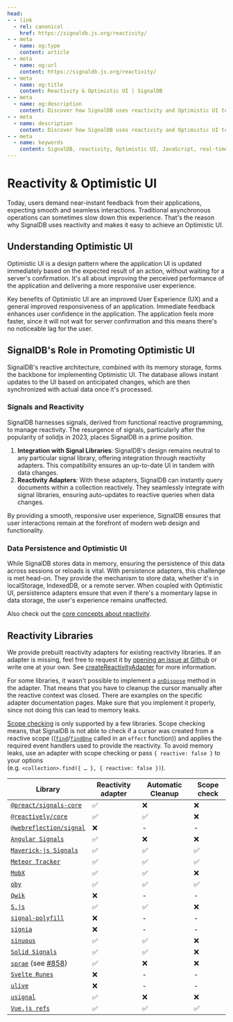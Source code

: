 ```yaml
---
head:
- - link
  - rel: canonical
    href: https://signaldb.js.org/reactivity/
- - meta
  - name: og:type
    content: article
- - meta
  - name: og:url
    content: https://signaldb.js.org/reactivity/
- - meta
  - name: og:title
    content: Reactivity & Optimistic UI | SignalDB
- - meta
  - name: og:description
    content: Discover how SignalDB uses reactivity and Optimistic UI to enhance user experience. Learn about signals, real-time updates, and data persistence.
- - meta
  - name: description
    content: Discover how SignalDB uses reactivity and Optimistic UI to enhance user experience. Learn about signals, real-time updates, and data persistence.
- - meta
  - name: keywords
    content: SignalDB, reactivity, Optimistic UI, JavaScript, real-time updates, user experience, signals, functional reactive programming, data persistence, reactivity libraries
---
```

# Reactivity & Optimistic UI

Today, users demand near-instant feedback from their applications, expecting smooth and seamless interactions. Traditional asynchronous operations can sometimes slow down this experience. That's the reason why SignalDB uses reactivity and makes it easy to achieve an Optimistic UI.

## Understanding Optimistic UI

Optimistic UI is a design pattern where the application UI is updated immediately based on the expected result of an action, without waiting for a server's confirmation. It's all about improving the perceived performance of the application and delivering a more responsive user experience.

Key benefits of Optimistic UI are an improved User Experience (UX) and a general improved responsiveness of an application.
Immediate feedback enhances user confidence in the application. The application feels more faster, since it will not wait for server confirmation and this means there's no noticeable lag for the user.

## SignalDB's Role in Promoting Optimistic UI

SignalDB's reactive architecture, combined with its memory storage, forms the backbone for implementing Optimistic UI. The database allows instant updates to the UI based on anticipated changes, which are then synchronized with actual data once it's processed.

### Signals and Reactivity

SignalDB harnesses signals, derived from functional reactive programming, to manage reactivity. The resurgence of signals, particularly after the popularity of solidjs in 2023, places SignalDB in a prime position.

1. **Integration with Signal Libraries**: SignalDB's design remains neutral to any particular signal library, offering integration through reactivity adapters. This compatibility ensures an up-to-date UI in tandem with data changes.
2. **Reactivity Adapters**: With these adapters, SignalDB can instantly query documents within a collection reactively. They seamlessly integrate with signal libraries, ensuring auto-updates to reactive queries when data changes.

By providing a smooth, responsive user experience, SignalDB ensures that user interactions remain at the forefront of modern web design and functionality.

### Data Persistence and Optimistic UI
While SignalDB stores data in memory, ensuring the persistence of this data across sessions or reloads is vital. With persistence adapters, this challenge is met head-on. They provide the mechanism to store data, whether it's in localStorage, IndexedDB, or a remote server. When coupled with Optimistic UI, persistence adapters ensure that even if there's a momentary lapse in data storage, the user's experience remains unaffected.



Also check out the [core concepts about reactivity](/core-concepts/#signals-and-reactivity).

## Reactivity Libraries

We provide prebuilt reactivity adapters for existing reactivity libraries. If an adapter is missing, feel free to request it by [opening an issue at Github](https://github.com/maxnowack/signaldb/issues/new) or write one at your own. See [createReactivityAdapter](/reference/core/createreactivityadapter/) for more information.

For some libraries, it wasn't possible to implement a [`onDispose`](/reference/core/createreactivityadapter/#ondispose-callback-void-dependency-dependency) method in the adapter. That means that you have to cleanup the cursor manually after the reactive context was closed. There are examples on the specific adapter documentation pages. Make sure that you implement it properly, since not doing this can lead to memory leaks.

[Scope checking](/reference/core/createreactivityadapter/#isinscope-dependency-dependency-boolean) is only supported by a few libraries. Scope checking means, that SignalDB is not able to check if a cursor was created from a reactive scope (([`find`](/reference/core/collection/#find-selector-selector-t-options-options)/[`findOne`](/reference/core/collection/#findone-selector-selector-t-options-options) called in an `effect` function)) and applies the required event handlers used to provide the reactivity. To avoid memory leaks, use an adapter with scope checking or pass `{ reactive: false }` to your options<br>(e.g. `<collection>.find({ … }, { reactive: false })`).

| Library | Reactivity adapter | Automatic Cleanup | Scope check |
|---|---|---|---|
| [`@preact/signals-core`](/reference/preact/) | ✅ | ❌ | ❌ |
| [`@reactively/core`](/reference/reactively/) | ✅ | ✅ | ❌ |
| [`@webreflection/signal`](https://github.com/WebReflection/signal) | ❌ | - | - |
| [`Angular Signals`](/reference/angular/) | ✅ | ❌ | ❌ |
| [`Maverick-js Signals`](/reference/maverickjs/) | ✅ | ✅ | ✅ |
| [`Meteor Tracker`](/reference/meteor/) | ✅ | ✅ | ✅ |
| [`MobX`](/reference/mobx/) | ✅ | ✅ | ❌ |
| [`oby`](/reference/oby/) | ✅ | ✅ | ✅ |
| [`Qwik`](https://qwik.dev/docs/components/state/) | ❌ | - | - |
| [`S.js`](/reference/sjs/) | ✅ | ✅ | ❌ |
| [`signal-polyfill`](https://github.com/proposal-signals/signal-polyfill) | ❌ | - | - |
| [`signia`](https://signia.tldraw.dev/) | ❌ | - | - |
| [`sinuous`](/reference/sinuous/) | ✅ | ✅ | ❌ |
| [`Solid Signals`](/reference/solid/) | ✅ | ✅ | ❌ |
| [`sprae`](https://github.com/dy/sprae) (see [#858](https://github.com/maxnowack/signaldb/issues/858)) | ✅ | ❌ | ❌ |
| [`Svelte Runes`](/guides/svelte/) | ❌ | - | - |
| [`ulive`](https://github.com/kethan/ulive) | ❌ | - | - |
| [`usignal`](/reference/usignal/) | ✅ | ❌ | ❌ |
| [`Vue.js refs`](/reference/vue/) | ✅ | ✅ | ✅ |
